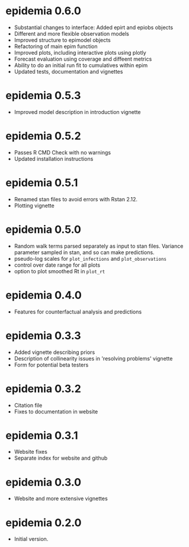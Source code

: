 
# epidemia 0.6.0
* Substantial changes to interface: Added epirt and epiobs objects
* Different and more flexible observation models
* Improved structure to epimodel objects
* Refactoring of main epim function
* Improved plots, including interactive plots using plotly
* Forecast evaluation using coverage and diffeent metrics
* Ability to do an initial run fit to cumulatives within epim
* Updated tests, documentation and vignettes

# epidemia 0.5.3
* Improved model description in introduction vignette

# epidemia 0.5.2
* Passes R CMD Check with no warnings
* Updated installation instructions

# epidemia 0.5.1
* Renamed stan files to avoid errors with Rstan 2.12.
* Plotting vignette

# epidemia 0.5.0
* Random walk terms parsed separately as input to stan files. Variance parameter sampled in stan, and so can make predictions.
* pseudo-log scales for `plot_infections` and `plot_observations`
* control over date range for all plots
* option to plot smoothed Rt in `plot_rt`

# epidemia 0.4.0
* Features for counterfactual analysis and predictions

# epidemia 0.3.3
* Added vignette describing priors
* Description of collinearity issues in 'resolving problems' vignette
* Form for potential beta testers

# epidemia 0.3.2
* Citation file
* Fixes to documentation in website

# epidemia 0.3.1
* Website fixes
* Separate index for website and github

# epidemia 0.3.0
* Website and more extensive vignettes

# epidemia 0.2.0
* Initial version.
